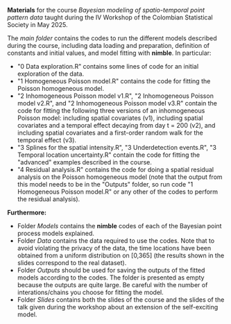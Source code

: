 **Materials** for the course *Bayesian modeling of spatio-temporal point pattern data* taught during the IV Workshop of the Colombian Statistical Society in May 2025.

The *main folder* contains the codes to run the different models described during the course, including data loading and preparation, definition of constants and initial values, and model fitting with **nimble**. In particular:

- "0 Data exploration.R" contains some lines of code for an initial exploration of the data.
- "1 Homogeneous Poisson model.R" contains the code for fitting the Poisson homogeneous model.
- "2 Inhomogeneous Poisson model v1.R", "2 Inhomogeneous Poisson model v2.R", and "2 Inhomogeneous Poisson model v3.R" contain the code for fitting the following three versions of an inhomogeneous Poisson model: including spatial covariates (v1), including spatial covariates and a temporal effect decaying from day t = 200 (v2), and including spatial covariates and a first-order random walk for the temporal effect (v3).
- "3 Splines for the spatial intensity.R", "3 Underdetection events.R", "3 Temporal location uncertainty.R" contain the code for fitting the "advanced" examples described in the course.
-  "4 Residual analysis.R" contains the code for doing a spatial residual analysis on the Poisson homogeneous model (note that the output from this model needs to be in the "Outputs" folder, so run code "1 Homogeneous Poisson model.R" or any other of the codes to perform the residual analysis).

**Furthermore:**

- Folder *Models* contains the **nimble** codes of each of the Bayesian point process models explained.
- Folder *Data* contains the data required to use the codes. Note that to avoid violating the privacy of the data, the time locations have been obtained from a uniform distribution on [0,365] (the results shown in the slides correspond to the real dataset).
- Folder *Outputs* should be used for saving the outputs of the fitted models according to the codes. The folder is presented as empty because the outputs are quite large. Be careful with the number of interations/chains you choose for fitting the model.
- Folder *Slides* contains both the slides of the course and the slides of the talk given during the workshop about an extension of the self-exciting model.
